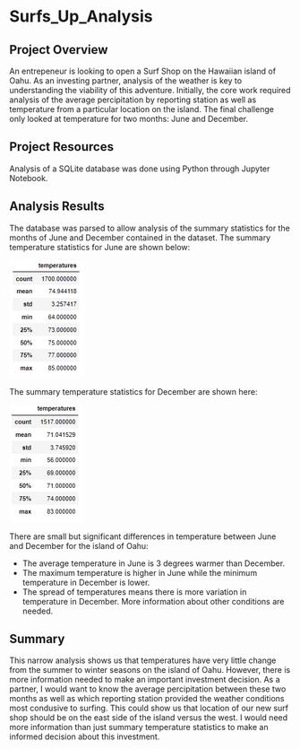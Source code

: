 # Surfs_Up_Analysis

## Project Overview
An entrepeneur is looking to open a Surf Shop on the Hawaiian island of Oahu. As an investing partner, analysis of the weather is key to understanding the viability of this adventure. Initially, the core work required analysis of the average percipitation by reporting station as well as temperature from a particular location on the island. The final challenge only looked at temperature for two months: June and December.

 
## Project Resources
Analysis of a SQLite database was done using Python through Jupyter Notebook.


## Analysis Results
The database was parsed to allow analysis of the summary statistics for the months of June and December contained in the dataset.
The summary temperature statistics for June are shown below:

![June Summary](https://github.com/Bscheinin/surfs_up/blob/main/Resources/June%20summary%20stats.PNG)


The summary temperature statistics for December are shown here:

![December Summary](https://github.com/Bscheinin/surfs_up/blob/main/Resources/December%20summary%20stats.PNG)


There are small but significant differences in temperature between June and December for the island of Oahu:

- The average temperature in June is 3 degrees warmer than December.
- The maximum temperature is higher in June while the minimum temperature in December is lower.
- The spread of temperatures means there is more variation in temperature in December. More information about other conditions are needed.

## Summary
This narrow analysis shows us that temperatures have very little change from the summer to winter seasons on the island of Oahu. However, there is more information needed to make an important investment decision. As a partner, I would want to know the average percipitation between these two months as well as which reporting station provided the weather conditions most condusive to surfing. This could show us that location of our new surf shop should be on the east side of the island versus the west. I would need more information than just summary temperature statistics to make an informed decision about this investment.

